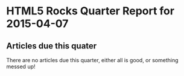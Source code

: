 HTML5 Rocks Quarter Report for 2015-04-07
=========================================

Articles due this quater
------------------------

There are no articles due this quarter, either all is good, or something messed up!

